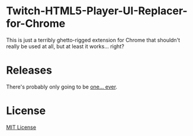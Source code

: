 # Twitch-HTML5-Player-UI-Replacer-for-Chrome
This is just a terribly ghetto-rigged extension for Chrome that shouldn't really be used at all, but at least it works... right?

# Releases
There's probably only going to be [one... ever](https://github.com/Decicus/Twitch-HTML5-Player-UI-Replacer-for-Chrome/releases/tag/1.0).

# License
[MIT License](/LICENSE)